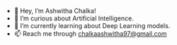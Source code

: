 - 👋 Hey, I’m Ashwitha Chalka!
- 👀 I’m curious about Artificial Intelligence.
- 🌱 I’m currently learning about Deep Learning models.
- 📫 Reach me through chalkaashwitha97@gmail.com

<!---
ash-with-a/ash-with-a is a ✨ special ✨ repository because its `README.md` (this file) appears on your GitHub profile.
You can click the Preview link to take a look at your changes.
--->
